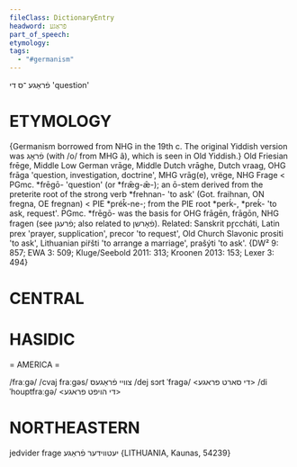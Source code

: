 ```yaml
---
fileClass: DictionaryEntry
headword: פֿראַגע
part_of_speech: 
etymology: 
tags:
  - "#germanism"
---
```

פֿראַגע
־ס
די
'question'

ETYMOLOGY
===========
{Germanism borrowed from NHG in the 19th c. The original Yiddish version was פֿראָג (with /o/ from MHG â), which is seen in Old Yiddish.}
Old Friesian frēge, Middle Low German vrāge, Middle Dutch vrāghe, Dutch vraag, OHG frāga 'question, investigation, doctrine', MHG vrāg(e), vrëge, NHG Frage < PGmc. *frēgō- 'question' (or *frǣg-ǣ-); an ō-stem derived from the preterite root of the strong verb *frehnan- 'to ask' (Got. fraihnan, ON fregna, OE fregnan) < PIE *prék̂-ne-; from the PIE root *perḱ-, *preḱ- 'to ask, request'.
PGmc. *frēgō- was the basis for OHG frāgēn, frāgōn, NHG fragen (see פֿרעגן; also related to פֿאָרשן).
Related: Sanskrit pr̥ccháti, Latin prex 'prayer, supplication', precor 'to request', Old Church Slavonic prositi 'to ask', Lithuanian pir̃šti  'to arrange a marriage', prašýti 'to ask'.
{DW² 9: 857; EWA 3: 509; Kluge/Seebold 2011: 313; Kroonen 2013: 153; Lexer 3: 494}

CENTRAL
========

HASIDIC
=======
= AMERICA = 

/fraːgə/
/cvaj fraːgəs/ צוויי פֿראַגעס
/dej sɔrt ˈfragə/ <די סארט פראגע>
/di ˈhouptfraːgə/ <די הויפט פראגע>

NORTHEASTERN
==============

jedvider frage יעטווידער פֿראַגע {LITHUANIA, Kaunas, 54239}